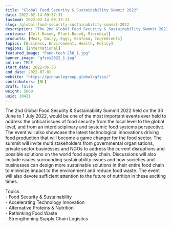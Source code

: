 ```yaml
---
title: "Global Food Security & Sustainability Summit 2022"
date: 2022-02-14 09:37:31
lastmod: 2022-02-14 09:37:31
slug: /global-food-security-sustainability-summit-2022
description: "The 2nd Global Food Security & Sustainability Summit 2022 held on the 30 June to 1 July 2022, would be one of the most important events ever held to address the critical issues of food security from the local level to the global level, and from an interdisciplinary and systemic food systems perspective. The event will also showcase the latest technological innovations driving food production that will become a game changer for the food sector."
proteins: [Cell-Based, Plant-Based, Microbial]
products: [Meat, Dairy, Eggs, Seafood, Ingredients]
topics: [Business, Environment, Health, Policy]
regions: [International]
featured_image: "Food-tech-256_1.jpg"
banner_image: "gfsss2022_1.jpg"
online: TRUE
start_date: 2022-06-30
end_date: 2022-07-01
website: "https://pinnaclegroup.global/gfsss/"
contributors: [NL]
draft: false
weight: 5000
uuid: 10421
---
```

<p>The 2nd Global Food Security & Sustainability Summit 2022 held on the 30 June to 1 July 2022, would be one of the most important events ever held to address the critical issues of food security from the local level to the global level, and from an interdisciplinary and systemic food systems perspective. The event will also showcase the latest technological innovations driving food production that will become a game changer for the food sector. The summit will invite multi stakeholders from governmental organisations, private sector businesses and NGOs to address the current disruptions and possible solutions on the world food supply chain. Discussions will also include issues surrounding sustainability issues and how societies and businesses can design more sustainable solutions in their entire food chain to minimize impact to the environment and reduce food waste. The event will also devote sufficient attention to the future of nutrition in these exciting times.</p>
<p>Topics<br />
- Food Security & Sustainability<br />
- Accelerating Technology Innovation<br />
- Alternative Proteins & Nutrition<br />
- Rethinking Food Waste<br />
- Strengthening Supply Chain Logistics</p>
